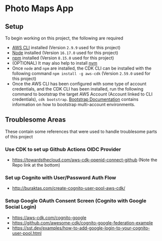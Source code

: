 # Photo Maps App

## Setup

To begin working on this project, the following are required

- [AWS CLI](https://docs.aws.amazon.com/cli/latest/userguide/getting-started-install.html) installed (Version `2.9.9` used for this project)
- [Node](https://nodejs.org/en/download/) installed (Version `16.17.0` used for this project)
- [npm](https://docs.npmjs.com/downloading-and-installing-node-js-and-npm) installed (Version `8.15.0` used for this project)
- (OPTIONAL) It may also help to install [nvm](https://www.freecodecamp.org/news/node-version-manager-nvm-install-guide/)
- Once `node` and `npm` are installed, the CDK CLI can be installed with the following command `npm install -g aws-cdk` (Version `2.59.0` used for this project)
- Once the AWS CLI has been configured with some type of account credentials, and the CDK CLI has been installed, run the following command to bootstrap the target AWS Account (Account linked to CLI credentials), `cdk bootstrap`. [Bootstrap Documentation](https://docs.aws.amazon.com/cdk/v2/guide/bootstrapping.html) contains information on how to bootstrap multi-account environments.

## Troublesome Areas

These contain some references that were used to handle troublesome parts of this project

### Use CDK to set up Github Actions OIDC Provider

- https://towardsthecloud.com/aws-cdk-openid-connect-github (Note the Repo link at the bottom)

### Set up Cognito with User/Password Auth Flow

- http://buraktas.com/create-cognito-user-pool-aws-cdk/

### Setup Google OAuth Consent Screen (Cognito with Google Social Login)

- https://aws-cdk.com/cognito-google
- https://github.com/awesome-cdk/cognito-google-federation-example
- https://sst.dev/examples/how-to-add-google-login-to-your-cognito-user-pool.html
